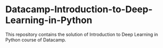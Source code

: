 # Datacamp-Introduction-to-Deep-Learning-in-Python
This repository contains the solution of Introduction to Deep Learning in Python course of Datacamp.
